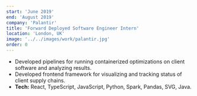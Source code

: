 ```yaml
---
start: 'June 2019'
end: 'August 2019'
company: 'Palantir'
title: 'Forward Deployed Software Engineer Intern'
location: 'London, UK'
image: '../../images/work/palantir.jpg'
order: 0
---
```


- Developed pipelines for running containerized optimizations on client software and analyzing results.
- Developed frontend framework for visualizing and tracking status of client supply chains.
- **Tech:** React, TypeScript, JavaScript, Python, Spark, Pandas, SVG, Java.
